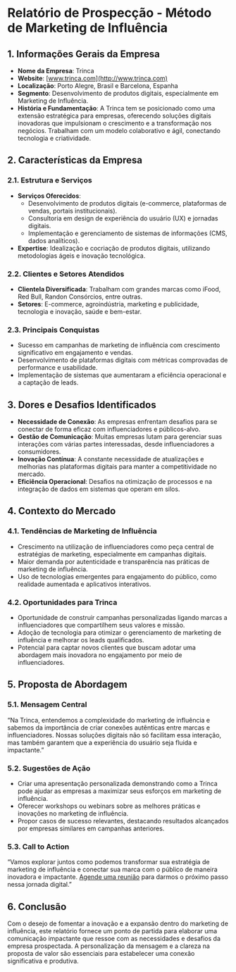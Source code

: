 # Relatório de Prospecção - Método de Marketing de Influência

## 1. Informações Gerais da Empresa
- **Nome da Empresa**: Trinca
- **Website**: [www.trinca.com](http://www.trinca.com)
- **Localização**: Porto Alegre, Brasil e Barcelona, Espanha
- **Segmento**: Desenvolvimento de produtos digitais, especialmente em Marketing de Influência.
- **História e Fundamentação**: A Trinca tem se posicionado como uma extensão estratégica para empresas, oferecendo soluções digitais inovadoras que impulsionam o crescimento e a transformação nos negócios. Trabalham com um modelo colaborativo e ágil, conectando tecnologia e criatividade.

## 2. Características da Empresa
### 2.1. Estrutura e Serviços
- **Serviços Oferecidos**:
  - Desenvolvimento de produtos digitais (e-commerce, plataformas de vendas, portais institucionais).
  - Consultoria em design de experiência do usuário (UX) e jornadas digitais.
  - Implementação e gerenciamento de sistemas de informações (CMS, dados analíticos).
- **Expertise**: Idealização e cocriação de produtos digitais, utilizando metodologias ágeis e inovação tecnológica.

### 2.2. Clientes e Setores Atendidos
- **Clientela Diversificada**: Trabalham com grandes marcas como iFood, Red Bull, Randon Consórcios, entre outras.
- **Setores**: E-commerce, agroindústria, marketing e publicidade, tecnologia e inovação, saúde e bem-estar.

### 2.3. Principais Conquistas
- Sucesso em campanhas de marketing de influência com crescimento significativo em engajamento e vendas.
- Desenvolvimento de plataformas digitais com métricas comprovadas de performance e usabilidade.
- Implementação de sistemas que aumentaram a eficiência operacional e a captação de leads.

## 3. Dores e Desafios Identificados
- **Necessidade de Conexão**: As empresas enfrentam desafios para se conectar de forma eficaz com influenciadores e públicos-alvo.
- **Gestão de Comunicação**: Muitas empresas lutam para gerenciar suas interações com várias partes interessadas, desde influenciadores a consumidores.
- **Inovação Contínua**: A constante necessidade de atualizações e melhorias nas plataformas digitais para manter a competitividade no mercado.
- **Eficiência Operacional**: Desafios na otimização de processos e na integração de dados em sistemas que operam em silos.

## 4. Contexto do Mercado
### 4.1. Tendências de Marketing de Influência
- Crescimento na utilização de influenciadores como peça central de estratégias de marketing, especialmente em campanhas digitais.
- Maior demanda por autenticidade e transparência nas práticas de marketing de influência.
- Uso de tecnologias emergentes para engajamento do público, como realidade aumentada e aplicativos interativos.

### 4.2. Oportunidades para Trinca
- Oportunidade de construir campanhas personalizadas ligando marcas a influenciadores que compartilhem seus valores e missão.
- Adoção de tecnologia para otimizar o gerenciamento de marketing de influência e melhorar os leads qualificados.
- Potencial para captar novos clientes que buscam adotar uma abordagem mais inovadora no engajamento por meio de influenciadores.

## 5. Proposta de Abordagem
### 5.1. Mensagem Central
“Na Trinca, entendemos a complexidade do marketing de influência e sabemos da importância de criar conexões autênticas entre marcas e influenciadores. Nossas soluções digitais não só facilitam essa interação, mas também garantem que a experiência do usuário seja fluida e impactante.”

### 5.2. Sugestões de Ação
- Criar uma apresentação personalizada demonstrando como a Trinca pode ajudar as empresas a maximizar seus esforços em marketing de influência.
- Oferecer workshops ou webinars sobre as melhores práticas e inovações no marketing de influência.
- Propor casos de sucesso relevantes, destacando resultados alcançados por empresas similares em campanhas anteriores.

### 5.3. Call to Action
“Vamos explorar juntos como podemos transformar sua estratégia de marketing de influência e conectar sua marca com o público de maneira inovadora e impactante. [Agende uma reunião](http://www.trinca.com/vamos-conversar) para darmos o próximo passo nessa jornada digital.”

## 6. Conclusão
Com o desejo de fomentar a inovação e a expansão dentro do marketing de influência, este relatório fornece um ponto de partida para elaborar uma comunicação impactante que ressoe com as necessidades e desafios da empresa prospectada. A personalização da mensagem e a clareza na proposta de valor são essenciais para estabelecer uma conexão significativa e produtiva.